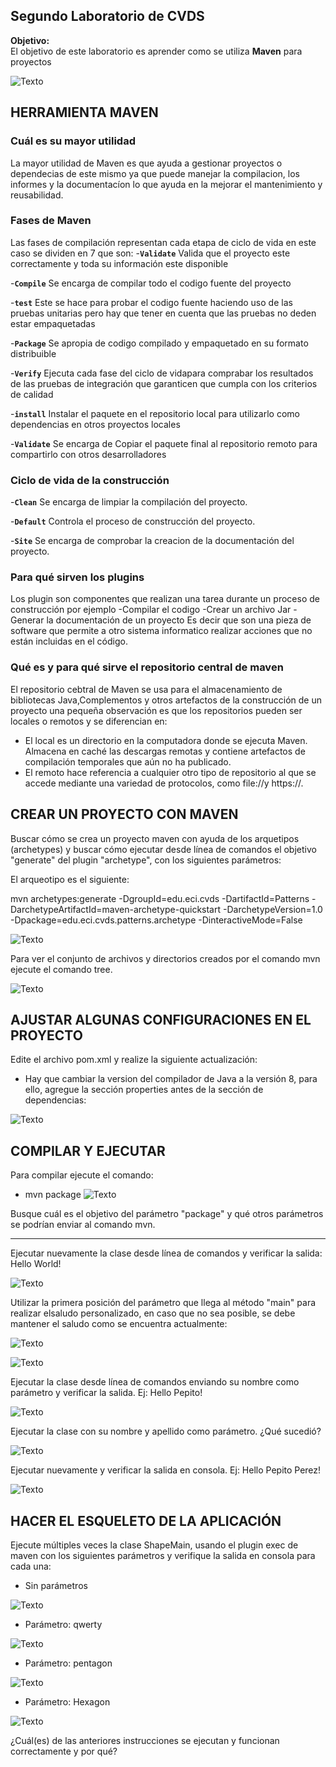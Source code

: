 ## Segundo Laboratorio de CVDS

**Objetivo:**  
El objetivo de este laboratorio es aprender como se utiliza **Maven** para proyectos

![Texto](Imagenes_README/Maven_logo.png)



## HERRAMIENTA MAVEN

### Cuál es su mayor utilidad
La mayor utilidad de Maven es que ayuda a gestionar proyectos o dependecias de este mismo ya que puede manejar la compilacion, los informes y la documentacíon lo que ayuda en la mejorar el mantenimiento y reusabilidad.

### Fases de Maven
Las fases de compilación representan cada etapa de ciclo de vida en este caso se dividen en 7 que son:
 -**`Validate`**
    Valida que el proyecto este correctamente y toda su información este disponible

 -**`Compile`**
    Se encarga de compilar todo el codigo fuente del proyecto

 -**`test`**
    Este se hace para probar el codigo fuente haciendo uso de las pruebas unitarias pero hay que tener en cuenta que las pruebas no deden estar empaquetadas

 -**`Package`**
    Se apropia de codigo compilado y empaquetado en su formato distribuible 

 -**`Verify`**
    Ejecuta cada fase del ciclo de vidapara comprabar los resultados de las pruebas de integración que garanticen que cumpla con los criterios de calidad

 -**`install`**
    Instalar el paquete en el repositorio local para utilizarlo como  dependencias en otros proyectos locales   

 -**`Validate`**
    Se encarga de Copiar el paquete final al repositorio remoto para compartirlo con otros desarrolladores   

### Ciclo de vida de la construcción
 -**`Clean`**
    Se encarga de limpiar la compilación del proyecto.

 -**`Default`**
    Controla el proceso de construcción del proyecto.

 -**`Site`**
    Se encarga de comprobar la creacion de la documentación del proyecto.

### Para qué sirven los plugins
 Los plugin son componentes que realizan una tarea durante un proceso de construcción por ejemplo
 -Compilar el codigo
 -Crear un archivo Jar
 -Generar la documentación de un proyecto
Es decir que son una pieza de software que permite a otro sistema informatico realizar acciones que no están incluidas en el código.

### Qué es y para qué sirve el repositorio central de maven
El repositorio cebtral de Maven se usa para el almacenamiento de bibliotecas Java,Complementos y otros artefactos de la construcción de un proyecto una pequeña observación es que los repositorios pueden ser locales o remotos y se diferencian en:
 - El local es un directorio en la computadora donde se ejecuta Maven. Almacena en caché las descargas remotas y contiene artefactos de compilación temporales que aún no ha publicado.
 - El remoto hace referencia a cualquier otro tipo de repositorio al que se accede mediante una variedad de protocolos, como file://y https://.


## CREAR UN PROYECTO CON MAVEN
Buscar cómo se crea un proyecto maven con ayuda de los arquetipos (archetypes) y buscar cómo ejecutar desde línea de comandos el objetivo "generate" del plugin "archetype", con los siguientes parámetros:

El arqueotipo es el siguiente:

 mvn archetypes:generate -DgroupId=edu.eci.cvds -DartifactId=Patterns -DarchetypeArtifactId=maven-archetype-quickstart -DarchetypeVersion=1.0 -Dpackage=edu.eci.cvds.patterns.archetype -DinteractiveMode=False

![Texto](Imagenes_README/conf_maven.png)

Para ver el conjunto de archivos y directorios creados por el comando mvn ejecute el comando tree.

![Texto](Imagenes_README/tree.png)

## AJUSTAR ALGUNAS CONFIGURACIONES EN EL PROYECTO

Edite el archivo pom.xml y realize la siguiente actualización:

  -  Hay que cambiar la version del compilador de Java a la versión 8, para ello, agregue la sección properties antes de la sección de dependencias:

  ![Texto](Imagenes_README/pom1.png)

## COMPILAR Y EJECUTAR
Para compilar ejecute el comando:

- mvn package
![Texto](Imagenes_README/sinParametros.png)


Busque cuál es el objetivo del parámetro "package" y qué otros parámetros se podrían enviar al comando mvn.

---
Ejecutar nuevamente la clase desde línea de comandos y verificar la salida: Hello World!

![Texto](Imagenes_README/HelloWorld.png)

Utilizar la primera posición del parámetro que llega al método "main" para realizar elsaludo personalizado, en caso que no sea posible, se debe mantener el saludo como se encuentra actualmente:

![Texto](Imagenes_README/nuevoMain.png)

![Texto](Imagenes_README/mainApellido.png)

Ejecutar la clase desde línea de comandos enviando su nombre como parámetro y verificar la salida. Ej: Hello Pepito!


![Texto](Imagenes_README/HelloJeimy.png)

Ejecutar la clase con su nombre y apellido como parámetro. ¿Qué sucedió?

![Texto](Imagenes_README/HelloJeimyYaya1.png)

Ejecutar nuevamente y verificar la salida en consola. Ej: Hello Pepito Perez!

![Texto](Imagenes_README/HelloJeimyYaya2.png)

## HACER EL ESQUELETO DE LA APLICACIÓN

Ejecute múltiples veces la clase ShapeMain, usando el plugin exec de maven con los siguientes parámetros y verifique la salida en consola para cada una:

 - Sin parámetros

 ![Texto](Imagenes_README/sinParametros.png)

 - Parámetro: qwerty

 ![Texto](Imagenes_README/qwerty.png)

 - Parámetro: pentagon

 ![Texto](Imagenes_README/pentagon.png)

 - Parámetro: Hexagon

 ![Texto](Imagenes_README/Hexagon.png)


¿Cuál(es) de las anteriores instrucciones se ejecutan y funcionan correctamente y por qué?





